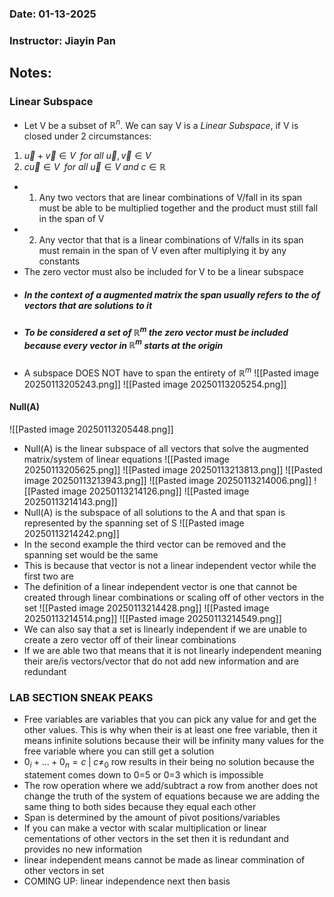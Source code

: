 ### Date: 01-13-2025
### Instructor: Jiayin Pan


## Notes:

### Linear Subspace
- Let V be a subset of $\mathbb{R}^n$. We can say V is a _Linear Subspace_, if V is closed under 2 circumstances:
1. $\vec{u}+\vec{v}\in V\;\;for\:all\:\vec{u},\vec{v}\in V$
2. $c\vec{u}\in V\;\;for\:all\:\vec{u}\in V\;and\;c\in\mathbb{R}$
- 1. Any two vectors that are linear combinations of V/fall in its span must be able to be multiplied together and the product must still fall in the span of V
- 2. Any vector that that is a linear combinations of V/falls in its span must remain in the span of V even after multiplying it by any constants
- The zero vector must also be included for V to be a linear subspace
- ##### **In the context of a augmented matrix the span usually refers to the of vectors that are solutions to it**
- ##### **To be considered a set of $\mathbb{R}^m$ the zero vector must be included because every vector in $\mathbb{R}^m$ starts at the origin**
- A subspace DOES NOT have to span the entirety of $\mathbb{R}^m$
![[Pasted image 20250113205243.png]]
![[Pasted image 20250113205254.png]]
#### Null(A)
![[Pasted image 20250113205448.png]]
- Null(A) is the linear subspace of all vectors that solve the augmented matrix/system of linear equations
![[Pasted image 20250113205625.png]]
![[Pasted image 20250113213813.png]]
![[Pasted image 20250113213943.png]]
![[Pasted image 20250113214006.png]]
![[Pasted image 20250113214126.png]]
![[Pasted image 20250113214143.png]]
- Null(A) is the subspace of all solutions to the A and that span is represented by the spanning set of S
![[Pasted image 20250113214242.png]]
- In the second example the third vector can be removed and the spanning set would be the same
- This is because that vector is not a linear independent vector while the first two are
- The definition of a linear independent vector is one that cannot be created through linear combinations or scaling off of other vectors in the set
![[Pasted image 20250113214428.png]]
![[Pasted image 20250113214514.png]]
![[Pasted image 20250113214549.png]]
- We can also say that a set is linearly independent if we are unable to create a zero vector off of their linear combinations
- If we are able two that means that it is not linearly independent meaning their are/is vectors/vector that do not add new information and are redundant

### LAB SECTION SNEAK PEAKS
- Free variables are variables that you can pick any value for and get the other values. This is why when their is at least one free variable, then it means infinite solutions because their will be infinity many values for the free variable where you can still get a solution
- ${0_{i}+\dots+0_{n}}=c\;|\;c\neq_{0}$ row results in their being no solution because the statement comes down to 0=5 or 0=3 which is impossible
- The row operation where we add/subtract a row from another does not change the truth of the system of equations because we are adding the same thing to both sides because they equal each other
- Span is determined by the amount of pivot positions/variables
- If you can make a vector with scalar multiplication or linear cementations of other vectors in the set then it is redundant and provides no new information
- linear independent means cannot be made as linear commination of other vectors in set
- COMING UP: linear independence next then basis